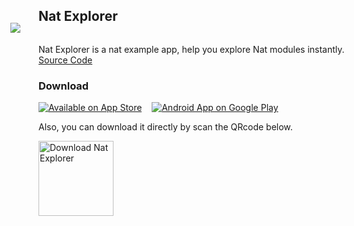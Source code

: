 ## Nat Explorer

<img src="http://natjs.com/_assets/images/nat_screen_view.png" style="max-width: 720px; margin: -4% 0 0 -9%;">

Nat Explorer is a nat example app, help you explore Nat modules instantly. [Source Code](https://github.com/natjs/nat-explorer)

### Download

[![Available on App Store](http://natjs.com/_assets/images/btn_app_store.svg)](https://itunes.apple.com/us/app/nat-explorer/id1262312650)
&nbsp;&nbsp;
[![Android App on Google Play](http://natjs.com/_assets/images/btn_google_play.svg)](https://play.google.com/store/apps/details?id=com.instapp.natex)

Also, you can download it directly by scan the QRcode below.

<img src="http://natjs.com/_assets/images/nat-explorer_qrcode-s.png" alt="Download Nat Explorer" width="120" style="display: block;">
